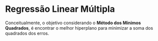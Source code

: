 # Regressão Linear Múltipla

Conceitualmente, o objetivo considerando o **Método dos Mínimos Quadrados**, é encontrar o melhor hiperplano para minimizar a soma dos quadrados dos erros.
